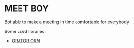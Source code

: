# MEET BOY
Bot able to make a meeting in time comfortable for everybody

Some used libraries:
* [ORATOR ORM](https://orator-orm.com/)
